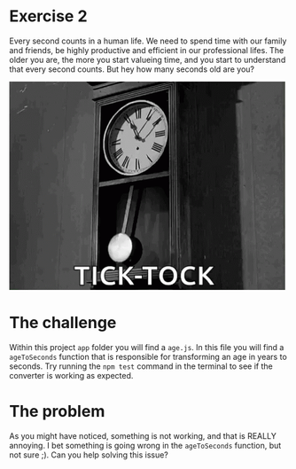 # Exercise 2

Every second counts in a human life. We need to spend time with our family and friends, be highly productive and efficient in our professional lifes. The older you are, the more you start valueing time, and you start to understand that every second counts. But hey how many seconds old are you?

![Time is money](../images/time.gif)

# The challenge

Within this project `app` folder you will find a `age.js`. In this file you will find a `ageToSeconds` function that is responsible for transforming an age in years to seconds. Try running the `npm test` command in the terminal to see if the converter is working as expected.

# The problem

As you might have noticed, something is not working, and that is REALLY annoying. I bet something is going wrong in the `ageToSeconds` function, but not sure ;). Can you help solving this issue?